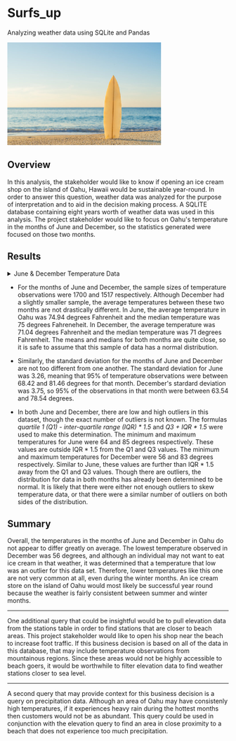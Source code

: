 # Surfs_up
Analyzing weather data using SQLite and Pandas

![surfboard](https://github.com/Mots94/Surfs_up/blob/main/Resources/surfboard.jpg)

## Overview
In this analysis, the stakeholder would like to know if opening an ice cream shop on the island of Oahu, Hawaii would be sustainable year-round.  In order to answer this question, weather data was analyzed for the purpose of interpretation and to aid in the decision making process.  A SQLITE database containing eight years worth of weather data was used in this analysis.  The project stakeholder would like to focus on Oahu's temperature in the months of June and December, so the statistics generated were focused on those two months.

## Results

<details><summary>June & December Temperature Data</summary>                                                  
<p>                                                                                  
                                                                                     
![june_stats](https://github.com/Mots94/Surfs_up/blob/main/Resources/june_stats.PNG) ![dec_stats](https://github.com/Mots94/Surfs_up/blob/main/Resources/dec_stats.PNG)

</p>
</details>

* For the months of June and December, the sample sizes of temperature observations were 1700 and 1517 respectively.  Although December had a slightly smaller sample, the average temperatures between these two months are not drastically different.  In June, the average temperature in Oahu was 74.94 degrees Fahrenheit and the median temperature was 75 degrees Fahreneheit.  In December, the average temperature was 71.04 degrees Fahrenheit and the median temperature was 71 degrees Fahrenheit.  The means and medians for both months are quite close, so it is safe to assume that this sample of data has a normal distribution. 

* Similarly, the standard deviation for the months of June and December are not too different from one another.  The standard deviation for June was 3.26, meaning that 95% of temperature observations were between 68.42 and 81.46 degrees for that month.  December's stardard deviation was 3.75, so 95% of the observations in that month were between 63.54 and 78.54 degrees.

* In both June and December, there are low and high outliers in this dataset, though the exact number of outliers is not known.  The formulas *quartile 1 (Q1) - inter-quartile range (IQR) * 1.5* and *Q3 + IQR * 1.5* were used to make this determination.  The minimum and maximum temperatures for June were 64 and 85 degrees respectively.  These values are outside IQR * 1.5 from the Q1 and Q3 values.  The minimum and maximum temperatures for December were 56 and 83 degrees respectively.  Similar to June, these values are further than IQR * 1.5 away from the Q1 and Q3 values.  Though there are outliers, the distribution for data in both months has already been determined to be normal.  It is likely that there were either not enough outliers to skew temperature data, or that there were a similar number of outliers on both sides of the distribution.

## Summary
Overall, the temperatures in the months of June and December in Oahu do not appear to differ greatly on average.  The lowest temperature observed in December was 56 degrees, and although an individual may not want to eat ice cream in that weather, it was determined that a temperature that low was an outlier for this data set.  Therefore, lower temperatures like this one are not very common at all, even during the winter months. An ice cream store on the island of Oahu would most likely be successful year round because the weather is fairly consistent between summer and winter months.  

---
One additional query that could be insightful would be to pull elevation data from the stations table in order to find stations that are closer to beach areas.  This project stakeholder would like to open his shop near the beach to increase foot traffic.  If this business decision is based on all of the data in this database, that may include temperature observations from mountainous regions.  Since these areas would not be highly accessible to beach goers, it would be worthwhile to filter elevation data to find weather stations closer to sea level.

---
A second query that may provide context for this business decision is a query on precipitation data.  Although an area of Oahu may have consistenly high temperatures, if it experiences heavy rain during the hottest months then customers would not be as abundant.  This query could be used in conjunction with the elevation query to find an area in close proximity to a beach that does not experience too much precipitation.